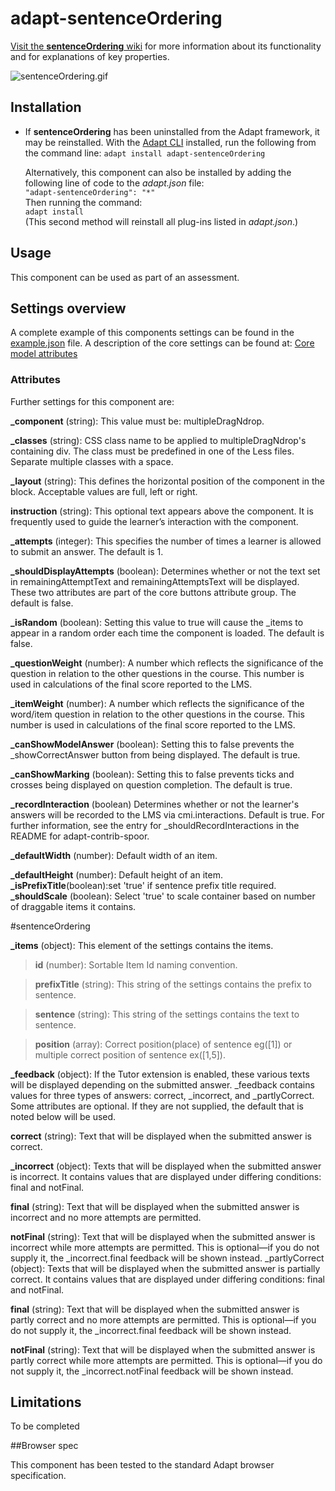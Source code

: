 # adapt-sentenceOrdering

[Visit the **sentenceOrdering** wiki](https://github.com/NayanKhedkar/adapt-sentenceOrdering) for more information about its functionality and for explanations of key properties.

<img src="https://github.com/NayanKhedkar/adapt-sentenceOrdering/blob/master/sentenceOrdering.gif?raw=true" alt="sentenceOrdering.gif">

## Installation

* If **sentenceOrdering** has been uninstalled from the Adapt framework, it may be reinstalled.
With the [Adapt CLI](https://github.com/adaptlearning/adapt-cli) installed, run the following from the command line:
    `adapt install adapt-sentenceOrdering`

    Alternatively, this component can also be installed by adding the following line of code to the *adapt.json* file:  
        `"adapt-sentenceOrdering": "*"`  
    Then running the command:  
        `adapt install`  
    (This second method will reinstall all plug-ins listed in *adapt.json*.)  

## Usage

This component can be used as part of an assessment.

## Settings overview

A complete example of this components settings can be found in the [example.json](https://github.com/NayanKhedkar/adapt-sentenceOrdering/blob/master/example.json) file. A description of the core settings can be found at: [Core model attributes](https://github.com/adaptlearning/adapt_framework/wiki/Core-model-attributes)

### Attributes

Further settings for this component are:

**_component** (string): This value must be: multipleDragNdrop.

**_classes** (string): CSS class name to be applied to multipleDragNdrop's containing div. The class must be predefined in one of the Less files. Separate multiple classes with a space.

**_layout** (string): This defines the horizontal position of the component in the block. Acceptable values are full, left or right.

**instruction** (string): This optional text appears above the component. It is frequently used to guide the learner’s interaction with the component.

**_attempts** (integer): This specifies the number of times a learner is allowed to submit an answer. The default is 1.

**_shouldDisplayAttempts** (boolean): Determines whether or not the text set in remainingAttemptText and remainingAttemptsText will be displayed. These two attributes are part of the core buttons attribute group. The default is false.

**_isRandom** (boolean): Setting this value to true will cause the _items to appear in a random order each time the component is loaded. The default is false.

**_questionWeight** (number): A number which reflects the significance of the question in relation to the other questions in the course. This number is used in calculations of the final score reported to the LMS.

**_itemWeight** (number): A number which reflects the significance of the word/item question in relation to the other questions in the course. This number is used in calculations of the final score reported to the LMS.

**_canShowModelAnswer** (boolean): Setting this to false prevents the _showCorrectAnswer button from being displayed. The default is true.

**_canShowMarking** (boolean): Setting this to false prevents ticks and crosses being displayed on question completion. The default is true.

**_recordInteraction** (boolean) Determines whether or not the learner's answers will be recorded to the LMS via cmi.interactions. Default is true. For further information, see the entry for _shouldRecordInteractions in the README for adapt-contrib-spoor.

**_defaultWidth** (number): Default width of an item.

**_defaultHeight** (number): Default height of an item.
**_isPrefixTitle**(boolean):set 'true' if  sentence prefix title required.
**_shouldScale** (boolean): Select 'true' to scale container based on number of draggable items it contains.

#sentenceOrdering

**_items** (object): This element of the settings contains the  items.

>**id** (number): Sortable Item Id naming convention.

>**prefixTitle** (string): This string of the settings contains the prefix to sentence.

>**sentence** (string): This string of the settings contains the text to sentence.

>**position** (array): Correct position(place) of sentence eg([1]) or multiple correct position of sentence ex([1,5]).

**_feedback** (object): If the Tutor extension is enabled, these various texts will be displayed depending on the submitted answer. _feedback contains values for three types of answers: correct, _incorrect, and _partlyCorrect. Some attributes are optional. If they are not supplied, the default that is noted below will be used.

**correct** (string): Text that will be displayed when the submitted answer is correct.

**_incorrect** (object): Texts that will be displayed when the submitted answer is incorrect. It contains values that are displayed under differing conditions: final and notFinal.

**final** (string): Text that will be displayed when the submitted answer is incorrect and no more attempts are permitted.

**notFinal** (string): Text that will be displayed when the submitted answer is incorrect while more attempts are permitted. This is optional—if you do not supply it, the _incorrect.final feedback will be shown instead.
_partlyCorrect (object): Texts that will be displayed when the submitted answer is partially correct. It contains values that are displayed under differing conditions: final and notFinal.

**final** (string): Text that will be displayed when the submitted answer is partly correct and no more attempts are permitted. This is optional—if you do not supply it, the _incorrect.final feedback will be shown instead.

**notFinal** (string): Text that will be displayed when the submitted answer is partly correct while more attempts are permitted. This is optional—if you do not supply it, the _incorrect.notFinal feedback will be shown instead.

## Limitations

To be completed

##Browser spec

This component has been tested to the standard Adapt browser specification.
